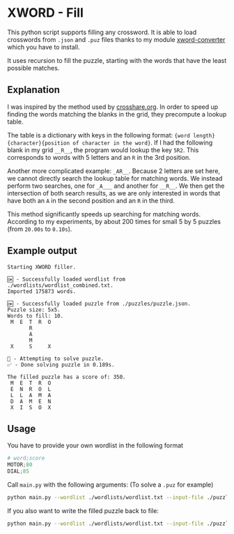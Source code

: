 # XWORD - Fill

This python script supports filling any crossword. It is able to load crosswords from `.json` and `.puz` files thanks to my module [xword-converter](https://github.com/obrhubr/xword-converter) which you have to install.

It uses recursion to fill the puzzle, starting with the words that have the least possible matches.

## Explanation

I was inspired by the method used by [crosshare.org](https://crosshare.org). In order to speed up finding the words matching the blanks in the grid, they precompute a lookup table.

The table is a dictionary with keys in the following format: `{word length}{character}{position of character in the word}`. If I had the following blank in my grid `__R__`, the program would lookup the key `5R2`. This corresponds to words with 5 letters and an `R` in the 3rd position.

Another more complicated example: `_AR__`. Because 2 letters are set here, we cannot directly search the lookup table for matching words. We instead perform two searches, one for `_A___` and another for `__R__`. We then get the intersection of both search results, as we are only interested in words that have both an `A` in the second position and an `R` in the third.

This method significantly speeds up searching for matching words. According to my experiments, by about 200 times for small 5 by 5 puzzles (from `20.00s` to `0.10s`).

## Example output

```
Starting XWORD filler.

🆗 - Successfully loaded wordlist from ./wordlists/wordlist_combined.txt.
Imported 175873 words.

🆗 - Successfully loaded puzzle from ./puzzles/puzzle.json.
Puzzle size: 5x5.
Words to fill: 10.
 M  E  T  R  O 
       R       
       A       
       M       
 X     S     X 

🔄 - Attempting to solve puzzle.
✅ - Done solving puzzle in 0.189s.

The filled puzzle has a score of: 350.
 M  E  T  R  O 
 E  N  R  O  L 
 L  L  A  M  A 
 D  A  M  E  N 
 X  I  S  O  X
```

## Usage

You have to provide your own wordlist in the following format
```python
# word;score
MOTOR;80
DIAL;85
```

Call `main.py` with the following arguments: (To solve a `.puz` for example)

```bash
python main.py --wordlist ./wordlists/wordlist.txt --input-file ./puzzles/puzzle.puz --input-format puz
```

If you also want to write the filled puzzle back to file:

```bash
python main.py --wordlist ./wordlists/wordlist.txt --input-file ./puzzles/puzzle.puz --input-format puz --output-file ./puzzle.json --output-format json
``` 